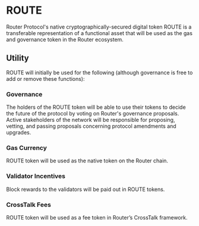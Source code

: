 # ROUTE
Router Protocol's native cryptographically-secured digital token ROUTE is a transferable representation of a functional asset that will be used as the gas and governance token in the Router ecosystem. 

## Utility
ROUTE will initially be used for the following (although governance is free to add or remove these functions):

### Governance
The holders of the ROUTE token will be able to use their tokens to decide the future of the protocol by voting on Router's governance proposals. Active stakeholders of the network will be responsible for proposing, vetting, and passing proposals concerning protocol amendments and upgrades.

### Gas Currency
ROUTE token will be used as the native token on the Router chain. 

### Validator Incentives
Block rewards to the validators will be paid out in ROUTE tokens.

### CrossTalk Fees
ROUTE token will be used as a fee token in Router’s CrossTalk framework.



